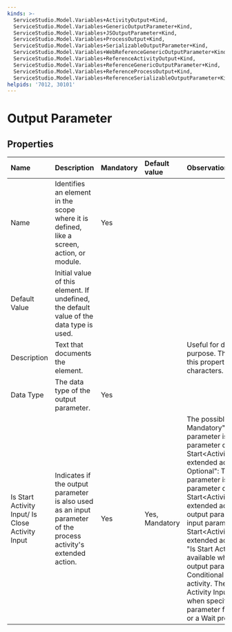 ```yaml
---
kinds: >-
  ServiceStudio.Model.Variables+ActivityOutput+Kind,
  ServiceStudio.Model.Variables+GenericOutputParameter+Kind,
  ServiceStudio.Model.Variables+JSOutputParameter+Kind,
  ServiceStudio.Model.Variables+ProcessOutput+Kind,
  ServiceStudio.Model.Variables+SerializableOutputParameter+Kind,
  ServiceStudio.Model.Variables+WebReferenceGenericOutputParameter+Kind,
  ServiceStudio.Model.Variables+ReferenceActivityOutput+Kind,
  ServiceStudio.Model.Variables+ReferenceGenericOutputParameter+Kind,
  ServiceStudio.Model.Variables+ReferenceProcessOutput+Kind,
  ServiceStudio.Model.Variables+ReferenceSerializableOutputParameter+Kind
helpids: '7012, 30101'
---
```


# Output Parameter

## Properties

| Name | Description | Mandatory | Default value | Observations |
| :--- | :--- | :--- | :--- | :--- |
| Name | Identifies an element in the scope where it is defined, like a screen, action, or module. | Yes |  |  |
| Default Value | Initial value of this element. If undefined, the default value of the data type is used. |  |  |  |
| Description | Text that documents the element. |  |  | Useful for documentation purpose. The maximum size of this property is 2000 characters. |
| Data Type | The data type of the output parameter. | Yes |  |  |
| Is Start Activity Input/ Is Close Activity Input | Indicates if the output parameter is also used as an input parameter of the process activity's extended action. | Yes | Yes, Mandatory | The possible values are:  – "Yes, Mandatory": The output parameter is a mandatory input parameter of the Start&lt;Activity&gt;/Close&lt;Activity&gt; extended action;  – "Yes, Optional": The output parameter is an optional input parameter of the Start&lt;Activity&gt;/Close&lt;Activity&gt; extended action;  – "No": The output parameter is not an input parameter of the Start&lt;Activity&gt;/Close&lt;Activity&gt; extended action.  The property "Is Start Activity Input" is only available when specifying an output parameter for a Conditional Start process activity.  The property "Is Close Activity Input" is only available when specifying an output parameter for a Human Activity or a Wait process activities. |

